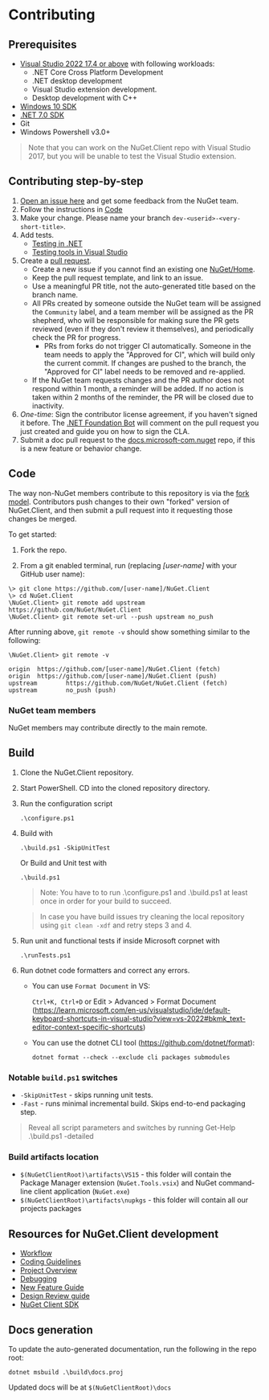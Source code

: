 # Contributing

## Prerequisites


- [Visual Studio 2022 17.4 or above](https://www.visualstudio.com)
  with following workloads:
  - .NET Core Cross Platform Development
  - .NET desktop development
  - Visual Studio extension development.
  - Desktop development with C++
- [Windows 10 SDK](https://developer.microsoft.com/windows/downloads/windows-10-sdk/)
- [.NET 7.0 SDK](https://dotnet.microsoft.com/download/dotnet/7.0)
- Git
- Windows Powershell v3.0+

> Note that you can work on the NuGet.Client repo with Visual Studio 2017, but you will be unable to test the Visual Studio extension.

## Contributing step-by-step

1. [Open an issue here](https://github.com/NuGet/Home/issues) and get some feedback from the NuGet team.
1. Follow the instructions in [Code](#code)
1. Make your change. Please name your branch `dev-<userid>-<very-short-title>`.
1. Add tests.
    * [Testing in .NET](https://docs.microsoft.com/en-us/dotnet/core/testing/)
    * [Testing tools in Visual Studio](https://docs.microsoft.com/visualstudio/test/)
1. Create a [pull request](https://github.com/NuGet/NuGet.Client/pulls).
    * Create a new issue if you cannot find an existing one [NuGet/Home](https://github.com/NuGet/Home/issues). 
    * Keep the pull request template, and link to an issue. 
    * Use a meaningful PR title, not the auto-generated title based on the branch name.
    * All PRs created by someone outside the NuGet team will be assigned the `Community` label, and a team member will be assigned as the PR shepherd, who will be responsible for making sure the PR gets reviewed (even if they don't review it themselves), and periodically check the PR for progress.
      * PRs from forks do not trigger CI automatically. Someone in the team needs to apply the "Approved for CI", which will build only the current commit. If changes are pushed to the branch, the "Approved for CI" label needs to be removed and re-applied.
    * If the NuGet team requests changes and the PR author does not respond within 1 month, a reminder will be added. If no action is taken within 2 months of the reminder, the PR will be closed due to inactivity.
1. _One-time_: Sign the contributor license agreement, if you haven't signed it before. The [.NET Foundation Bot](https://github.com/dnfclas) will comment on the pull request you just created and guide you on how to sign the CLA.
1. Submit a doc pull request to the [docs.microsoft-com.nuget](https://github.com/NuGet/docs.microsoft.com-nuget/) repo, if this is a new feature or behavior change.

## Code

The way non-NuGet members contribute to this repository is via the [fork model](https://help.github.com/articles/fork-a-repo/). Contributors push changes to their own "forked" version of NuGet.Client, and then submit a pull request into it requesting those changes be merged.

To get started:

1. Fork the repo.

2. From a git enabled terminal, run (replacing _[user-name]_ with your GitHub user name):

```console
\> git clone https://github.com/[user-name]/NuGet.Client
\> cd NuGet.Client
\NuGet.Client> git remote add upstream https://github.com/NuGet/NuGet.Client
\NuGet.Client> git remote set-url --push upstream no_push
```

After running above, `git remote -v` should show something similar to the following:

```console
\NuGet.Client> git remote -v

origin  https://github.com/[user-name]/NuGet.Client (fetch)
origin  https://github.com/[user-name]/NuGet.Client (push)
upstream        https://github.com/NuGet/NuGet.Client (fetch)
upstream        no_push (push)
```

### NuGet team members

NuGet members may contribute directly to the main remote.

## Build

1. Clone the NuGet.Client repository.

1. Start PowerShell. CD into the cloned repository directory.

1. Run the configuration script

    `.\configure.ps1`

1. Build with

    `.\build.ps1 -SkipUnitTest`

   Or Build and Unit test with

   `.\build.ps1`

    > Note: You have to to run .\configure.ps1 and .\build.ps1 at least once in order for your build to succeed.
    
    > In case you have build issues try cleaning the local repository using `git clean -xdf` and retry steps 3 and 4.

1. Run unit and functional tests if inside Microsoft corpnet with

    `.\runTests.ps1`

1. Run dotnet code formatters and correct any errors.
    * You can use `Format Document` in VS: 

       `Ctrl+K, Ctrl+D` or Edit > Advanced > Format Document (https://learn.microsoft.com/en-us/visualstudio/ide/default-keyboard-shortcuts-in-visual-studio?view=vs-2022#bkmk_text-editor-context-specific-shortcuts)

    * You can use the dotnet CLI tool (https://github.com/dotnet/format):

      `dotnet format --check --exclude cli packages submodules`

### Notable `build.ps1` switches

- `-SkipUnitTest` - skips running unit tests.
- `-Fast` - runs minimal incremental build. Skips end-to-end packaging step.

> Reveal all script parameters and switches by running
  Get-Help .\build.ps1 -detailed

### Build artifacts location

- `$(NuGetClientRoot)\artifacts\VS15` - this folder will contain the Package Manager extension (`NuGet.Tools.vsix`) and NuGet command-line client application (`NuGet.exe`)
- `$(NuGetClientRoot)\artifacts\nupkgs` - this folder will contain all our projects packages

## Resources for NuGet.Client development

- [Workflow](docs/workflow.md)
- [Coding Guidelines](docs/coding-guidelines.md)
- [Project Overview](docs/project-overview.md)
- [Debugging](docs/debugging.md)
- [New Feature Guide](docs/feature-guide.md)
- [Design Review guide](docs/design-review-guide.md)
- [NuGet Client SDK](docs/nuget-sdk.md)

## Docs generation

To update the auto-generated documentation, run the following in the repo root:

 ```console
 dotnet msbuild .\build\docs.proj
 ```

Updated docs will be at `$(NuGetClientRoot)\docs`
